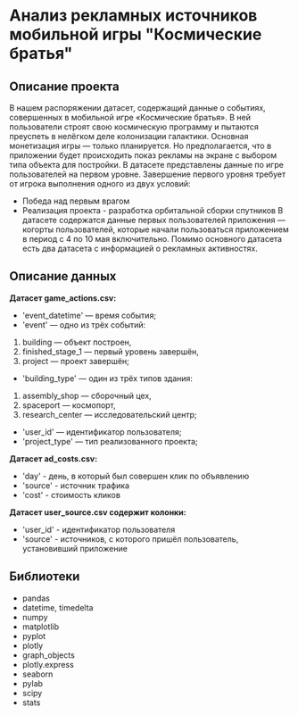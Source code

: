 # Анализ рекламных источников мобильной игры "Космические братья"

## Описание проекта
В нашем распоряжении датасет, содержащий данные о событиях, совершенных в мобильной игре «Космические братья». В ней пользователи строят свою космическую программу и пытаются преуспеть в нелёгком деле колонизации галактики. Основная монетизация игры — только планируется. Но предполагается, что в приложении будет происходить показ рекламы на экране с выбором типа объекта для постройки. В датасете представлены данные по игре пользователей на первом уровне. Завершение первого уровня требует от игрока выполнения одного из двух условий:
* Победа над первым врагом
* Реализация проекта - разработка орбитальной сборки спутников
В датасете содержатся данные первых пользователей приложения — когорты пользователей, которые начали пользоваться приложением в период с 4 по 10 мая включительно.
Помимо основного датасета есть два датасета с информацией о рекламных активностях.

## Описание данных

**Датасет game_actions.csv:**
* 'event_datetime' — время события;
* 'event' — одно из трёх событий:
1.	building — объект построен,
2.	finished_stage_1 — первый уровень завершён,
3.	project — проект завершён;
* 'building_type' — один из трёх типов здания:
1.	assembly_shop — сборочный цех,
2.	spaceport — космопорт,
3.	research_center — исследовательский центр;
* 'user_id' — идентификатор пользователя;
* 'project_type' — тип реализованного проекта;

**Датасет ad_costs.csv:**
* 'day' - день, в который был совершен клик по объявлению
* 'source' - источник трафика
* 'cost' - стоимость кликов

**Датасет user_source.csv содержит колонки:**
* 'user_id' - идентификатор пользователя
* 'source' - источников, с которого пришёл пользователь, установивший приложение

## Библиотеки
* pandas 
* datetime, timedelta
* numpy 
* matplotlib 
* pyplot 
* plotly 
* graph_objects 
* plotly.express 
* seaborn 
* pylab
* scipy 
* stats 
